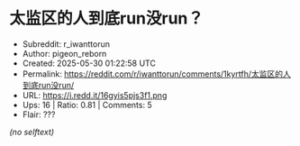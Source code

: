 # 太监区的人到底run没run？

- Subreddit: r_iwanttorun
- Author: pigeon_reborn
- Created: 2025-05-30 01:22:58 UTC
- Permalink: https://reddit.com/r/iwanttorun/comments/1kyrtfh/太监区的人到底run没run/
- URL: https://i.redd.it/16gyis5pjs3f1.png
- Ups: 16 | Ratio: 0.81 | Comments: 5
- Flair: ???

_(no selftext)_
